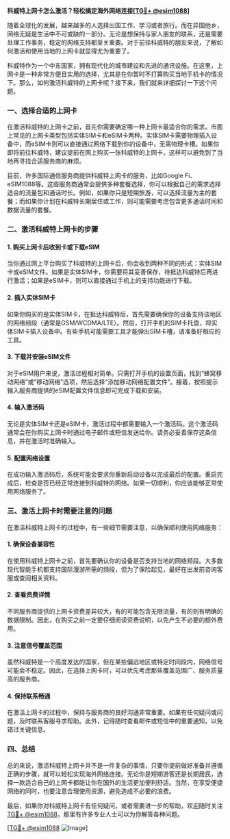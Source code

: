 **科威特上网卡怎么激活？轻松搞定海外网络连接[[TG💪+ @esim1088](https://t.me/s/esim1088)]**

随着全球化的发展，越来越多的人选择出国工作、学习或者旅行。而在异国他乡，网络无疑是生活中不可或缺的一部分。无论是想保持与家人朋友的联系，还是需要处理工作事务，稳定的网络支持都至关重要。对于前往科威特的朋友来说，了解如何激活和使用当地的上网卡就显得尤为重要了。

科威特作为一个中东国家，拥有现代化的城市建设和先进的通讯设施。在这里，上网卡是一种非常方便且实用的选择，尤其是在你暂时不打算购买当地手机卡的情况下。那么，如何激活科威特的上网卡呢？接下来，我们就来详细探讨一下这个问题。

### 一、选择合适的上网卡

在激活科威特的上网卡之前，首先你需要确定哪一种上网卡最适合你的需求。市面上常见的上网卡类型包括实体SIM卡和eSIM卡两种。实体SIM卡需要物理插入设备中，而eSIM卡则可以直接通过网络下载到你的设备中，无需物理卡槽。如果你即将前往科威特，建议提前在网上购买一张科威特的上网卡，这样可以避免到了当地再寻找合适服务商的麻烦。

目前，许多国际通信服务商提供科威特上网卡的服务，比如Google Fi、eSIM1088等。这些服务商通常会提供多种套餐选择，你可以根据自己的需求选择适合的流量包和通话时长。例如，如果你只是短期旅游，可以选择流量为主的套餐；而如果你计划在科威特长期居住或工作，则可能需要考虑包含更多通话时间和数据流量的套餐。

### 二、激活科威特上网卡的步骤

#### 1. 购买上网卡后收到卡或下载eSIM

当你通过网上平台购买了科威特的上网卡后，你会收到两种不同的形式：实体SIM卡或eSIM文件。如果是实体SIM卡，你需要将其妥善保存，待抵达科威特后再进行激活；如果是eSIM卡，则可以直接通过手机上的支持功能进行下载。

#### 2. 插入实体SIM卡

如果你购买的是实体SIM卡，在抵达科威特后，首先需要确保你的设备支持该地区的网络频段（通常是GSM/WCDMA/LTE）。然后，打开手机的SIM卡托盘，将实体SIM卡插入设备中。有些手机可能需要工具才能弹出SIM卡槽，请准备好相应的工具。

#### 3. 下载并安装eSIM文件

对于eSIM用户来说，激活过程相对简单。只需打开手机的设置页面，找到“蜂窝移动网络”或“移动网络”选项，然后选择“添加移动网络配置文件”。接着，按照提示输入服务商提供的eSIM配置文件信息即可完成下载和安装。

#### 4. 输入激活码

无论是实体SIM卡还是eSIM卡，激活过程中都需要输入一个激活码。这个激活码通常会在你购买上网卡时通过电子邮件或短信发送给你。请务必妥善保存这条信息，并在激活时准确输入。

#### 5. 配置网络设置

在成功输入激活码后，系统可能会要求你重新启动设备以完成最后的配置。重启完成后，检查是否已经正常连接到科威特的网络。如果一切顺利，你应该能够正常使用网络服务了。

### 三、激活上网卡时需要注意的问题

在激活科威特上网卡的过程中，有一些细节需要注意，以确保顺利使用网络服务：

#### 1. 确保设备兼容性

在使用科威特上网卡之前，首先要确认你的设备是否支持当地的网络频段。大多数现代智能手机都支持国际漫游所需的频段，但为了保险起见，最好在出发前咨询客服或查阅相关资料。

#### 2. 查看资费详情

不同服务商提供的上网卡资费差异较大，有的可能包含无限流量，有的则有明确的数据限制。因此，在购买之前一定要仔细阅读资费说明，以免产生不必要的额外费用。

#### 3. 注意信号覆盖范围

虽然科威特是一个高度发达的国家，但在某些偏远地区或特定时间段内，网络信号可能会不稳定。因此，在选择上网卡时，可以优先考虑那些覆盖范围广、服务质量高的服务商。

#### 4. 保持联系畅通

在激活上网卡的过程中，保持与服务商的良好沟通非常重要。如果有任何疑问或问题，及时联系客服寻求帮助。此外，记得随时查看邮件或短信中的重要通知，以免错过关键信息。

### 四、总结

总的来说，激活科威特上网卡并不是一件复杂的事情，只要你提前做好准备并遵循正确的步骤，就可以轻松实现海外网络连接。无论你是短期游客还是长期居民，选择一款适合自己的上网卡都能让你在国外的生活更加便利舒适。当然，在享受便捷网络的同时，也要注意合理使用资源，避免造成不必要的浪费。

最后，如果你对科威特上网卡有任何疑问，或者需要进一步的帮助，欢迎随时关注[TG💪+ @esim1088](https://t.me/s/esim1088)，那里有许多专业人士可以为你解答各种问题。

[[TG💪+ @esim1088](https://t.me/s/esim1088) ![Image](https://i.postimg.cc/4NQfJmqS/Snipaste-2025-05-13-00-14-12.png)]